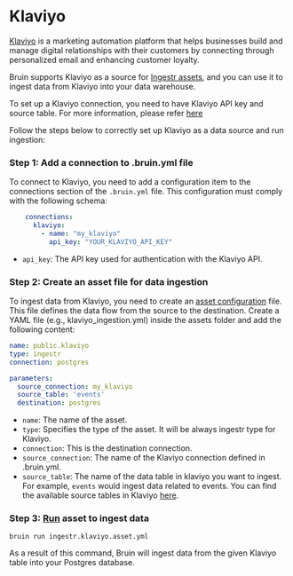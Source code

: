# Klaviyo
[Klaviyo](https://www.Klaviyo.com/) is a marketing automation platform that helps businesses build and manage digital relationships with their customers by connecting through personalized email and enhancing customer loyalty.

Bruin supports Klaviyo as a source for [Ingestr assets](/assets/ingestr), and you can use it to ingest data from Klaviyo into your data warehouse.

To set up a Klaviyo connection, you need to have Klaviyo API key and source table. For more information, please refer [here](https://bruin-data.github.io/ingestr/supported-sources/klaviyo.html)

Follow the steps below to correctly set up Klaviyo as a data source and run ingestion:

### Step 1: Add a connection to .bruin.yml file

To connect to Klaviyo, you need to add a configuration item to the connections section of the `.bruin.yml` file. This configuration must comply with the following schema:

```yaml
    connections:
      klaviyo:
        - name: "my_klaviyo"
          api_key: "YOUR_KLAVIYO_API_KEY"
```
- `api_key`: The API key used for authentication with the Klaviyo API.

### Step 2: Create an asset file for data ingestion

To ingest data from Klaviyo, you need to create an [asset configuration](/assets/ingestr#asset-structure) file. This file defines the data flow from the source to the destination. Create a YAML file (e.g., klaviyo_ingestion.yml) inside the assets folder and add the following content:

```yaml
name: public.klaviyo
type: ingestr
connection: postgres

parameters:
  source_connection: my_klaviyo
  source_table: 'events'
  destination: postgres
```

- `name`: The name of the asset.
- `type`: Specifies the type of the asset. It will be always ingestr type for Klaviyo.
- `connection`: This is the destination connection. 
- `source_connection`: The name of the Klaviyo connection defined in .bruin.yml.
- `source_table`: The name of the data table in klaviyo you want to ingest. For example, `events` would ingest data related to events. You can find the available source tables in Klaviyo [here](https://bruin-data.github.io/ingestr/supported-sources/klaviyo.html#available-tables).


### Step 3: [Run](/commands/run) asset to ingest data
```
bruin run ingestr.klaviyo.asset.yml
```
As a result of this command, Bruin will ingest data from the given Klaviyo table into your Postgres database.